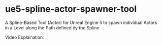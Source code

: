 # ue5-spline-actor-spawner-tool
A Spline-Based Tool (Actor) for Unreal Engine 5 to spawn individual Actors in a Level along the Path defined by the Spline

Video Explaination:
